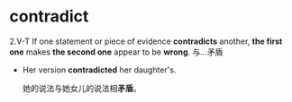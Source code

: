 # contradict

2.V-T If one statement or piece of evidence **contradicts** another, **the first one** makes **the second one** appear to be **wrong**. 与...矛盾

- Her version **contradicted** her daughter's.

  她的说法与她女儿的说法相**矛盾**。

